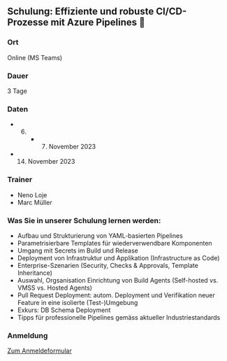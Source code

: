 ## Schulung: Effiziente und robuste CI/CD-Prozesse mit Azure Pipelines 🚀

### Ort
Online (MS Teams)

### Dauer
3 Tage

### Daten
- 06. - 07. November 2023
- 14. November 2023

### Trainer
- Neno Loje
- Marc Müller

### Was Sie in unserer Schulung lernen werden:
- Aufbau und Strukturierung von YAML-basierten Pipelines
- Parametrisierbare Templates für wiederverwendbare Komponenten
- Umgang mit Secrets im Build und Release
- Deployment von Infrastruktur und Applikation (Infrastructure as Code)
- Enterprise-Szenarien (Security, Checks & Approvals, Template Inheritance)
- Auswahl, Orgsanisation Einrichtung von Build Agents (Self-hosted vs. VMSS vs. Hosted Agents)
- Pull Request Deployment: autom. Deployment und Verifikation neuer Feature in eine isolierte (Test-)Umgebung
- Exkurs: DB Schema Deployment
- Tipps für professionelle Pipelines gemäss aktueller Industriestandards

### Anmeldung

[Zum Anmeldeformular]([url](https://trainings.powerofdevops.com/anmelden/2023-azpipelines/)https://trainings.powerofdevops.com/anmelden/2023-azpipelines/)
